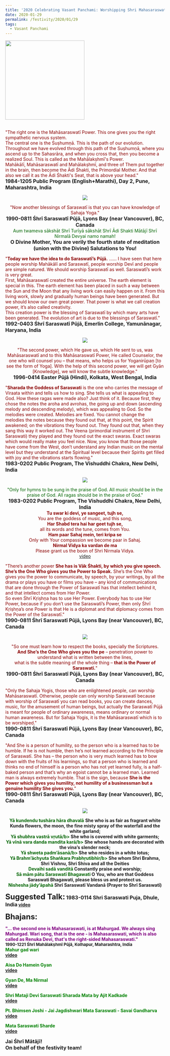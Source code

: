 ```yaml
---
title: '2020 Celebrating Vasant Panchami: Worshipping Shri Mahasaraswati the Counsellor'
date: 2020-01-29
permalink: /festivity/2020/01/29
tags:
  - Vasant Panchami
---
```


<div style="text-align: left"><img src="/images/image00.png" width="250" /></div><br>

<p>
<font color="DarkRed">"The right one is the Mahāsaraswatī Power. This one gives you the right sympathetic nervous system.<br>
The central one is the Suṣhumṇā. This is the path of our evolution. Throughout we have evolved through this path of the Suṣhumṇā, where you ascend up to the Sahasrāra, and when you cross that, then you become a realized Soul. This is called as the Mahālakṣhmī's Power.<br>
Mahākālī, Mahāsaraswatī and Mahālakṣhmī, and three of Them put together in the brain, then become the Ādi Śhakti, the Primordial Mother. And that also we call it as the Ādi Śhakti's Seat, that is above your head."</font><br>
<font size="+0"><b>1984-1205 Public Program (English+Marathi), Day 2, Pune, Maharashtra, India
</b></font>
</p>

<div style="text-align: center"><img src="/images/image305.png" /></div>

<p style="text-align:center;">
<font color="DarkRed">"Now another blessings of Saraswatī is that you can have knowledge of Sahaja Yoga."</font><br>
<font size="+0"><b>1990-0811 Śhrī Saraswatī Pūjā, Lyons Bay (near Vancouver), BC, Canada</b></font><br>
<font color="DarkGreen">Aum twameva sākshāt Shrī Turīyā sākshāt Shrī Ādi Shakti Mātājī Shrī Nirmalā Devyai namo namah!</font><br>
<font size="+0"><b>O Divine Mother, You are verily the fourth state of meditation (union with the Divine) Salutations to You!</b></font>
</p>

<p>
<font color="DarkRed">"<b>Today we have the idea to do Saraswatī’s Pūjā.</b> ...... I have seen that here people worship Mahākālī and Saraswatī, people worship Devī and people are simple natured. We should worship Saraswatī as well. Saraswatī’s work is very great.<br>
First, Mahāsaraswatī created the entire universe. The earth element is special in this. The earth element has been placed in such a way between the Sun and the Moon that any living work can easily happen on it. From this living work, slowly and gradually human beings have been generated. But we should know our own great power. That power is what we call creation power, it’s also called creativity.<br>
This creation power is the blessing of Saraswatī by which many arts have been generated. The evolution of art is due to the blessings of Saraswatī."</font><br>
<font size="+0"><b>1992-0403 Śhrī Saraswatī Pūjā, Emerlin College, Yamunānagar, Haryana, India</b></font>
</p>

<div style="text-align: center"><img src="/images/image306.png" /></div>

<p style="text-align:center;">
<font color="DarkRed">"The second power, which He gave us, which He sent to us, was Mahāsaraswatī and to this Mahāsaraswatī Power, 
He called Counselor, the one who will counsel you – that means, who helps us for Yoganirūpaṇ [to see the form of Yoga]. 
With the help of this second power, we will get Gyān [Knowledge], we will know the subtle knowledge."</font><br>
<font size="+0"><b>1996-0414 Easter Pūjā (Hindi), Kolkata, West Bengal, India</b></font>
</p>

<p>
<font color="DarkRed">"<b>Sharada the Goddess of Saraswati</b> is the one who carries the message of Viraata within and tells us how to sing. She tells us what is appealing to God. How these ragas were made also? Just think of it. Because first, they chose the notes the aroha and avrohas, the going up and down (ascending melody and descending melody), which was appealing to God. So the melodies were created. Melodies are fixed. You cannot change the melodies the notes because they found out that, at this point, the Spirit awakened; on the vibrations they found out. They found out that, when they sang this way it worked out. The Veena (primordial instrument of Shri Saraswati) they played and they found out the exact swaras. Exact swaras which would really make you feel nice. Now, you know that those people have come from the West, don’t understand any Indian music on the mental level but they understand at the Spiritual level because their Spirits get filled with joy and the vibrations starts flowing."</font><br>
<font size="+0"><b>1983-0202 Public Program, The Vishuddhi Chakra, New Delhi, India</b></font>
</p>

<div style="text-align: center"><img src="/images/image307.png" /></div>

<p style="text-align:center;">
<font color="DarkGreen">"Only for hymns to be sung in the praise of God. All music should be in the praise of God. All ragas should be in the praise of God."</font><br>
<font size="+0"><b>1983-0202 Public Program, The Vishuddhi Chakra, New Delhi, India</b></font><br>
<font color="DarkRed"><b>Tu swar ki devi, ye sangeet, tujh se,</b><br>
You are the goddess of music, and this song,<br>
<b>Har Shabd tera hai har geet tujh se,</b><br>
all its words and the tune, comes from You.<br>
<b>Ham paar Sahaj mein, teri kripa se</b><br>
Only with Your compassion we become paar in Sahaj.<br>
<b>Nirmal Vidya ka vardan de ma</b><br>
Please grant us the boon of Shri Nirmala Vidya.</font><br>
<a href="https://www.youtube.com/watch?v=v7T1xpKkYFU"> video</a><br>
</p>

<p>
<font color="DarkRed">"There’s another power <b>She has is Vāk Śhakti, by which you give speech. She’s the One Who gives you the Power to Speak.</b> She’s the One Who gives you the power to communicate, by speech, by your writings, by all the drama or plays you have or films you have – any kind of communications that are done through the Power of Saraswatī has that intellect behind it, and that intellect comes from Her Power.<br>
So even Śhrī Kṛiṣhṇa has to use Her Power. Everybody has to use Her Power, because if you don’t use the Saraswatī’s Power, then only Śhrī Kṛiṣhṇa’s one Power is that He is a diplomat and that diplomacy comes from the Power of the Saraswatī."</font><br>
<font size="+0"><b>1990-0811 Śhrī Saraswatī Pūjā, Lyons Bay (near Vancouver), BC, Canada</b></font>
</p>

<div style="text-align: center"><img src="/images/image308.png" /></div>

<p style="text-align:center;">
<font color="DarkRed">"So one must learn how to respect the books, specially the Scriptures.<br>
<b>And She’s the One Who gives you the pe</b> – penetration power to understand what is written between the lines,<br>what is the subtle meaning of the whole thing – <b>that is the Power of Saraswatī.</b>"</font><br>
<font size="+0"><b>1990-0811 Śhrī Saraswatī Pūjā, Lyons Bay (near Vancouver), BC, Canada</b></font>
</p>

<p>
<font color="DarkRed">"Only the Sahaja Yogis, those who are enlightened people, can worship Mahāsaraswatī. Otherwise, people can only worship Saraswatī because with worship of Saraswatī you can read books, you can create dances, music, for the amusement of human beings, but actually the Saraswatī Pūjā is meant for people of ordinary awareness, means ordinary or normal human awareness. But for Sahaja Yogis, it is the Mahāsaraswatī which is to be worshiped."</font><br>
<font size="+0"><b>1990-0811 Śhrī Saraswatī Pūjā, Lyons Bay (near Vancouver), BC, Canada</b></font>
</p>

<p>
<font color="DarkRed">"And She is a person of humility, so the person who is a learned has to be humble. If he is not humble, then he’s not learned according to the Principle of Saraswatī. She has – the person who is very much learned has to bow down with the fruits of his learnings, so that a person who is learned and thinks no end of himself is a person who has not yet learned fully, is a half-baked person and that’s why an egoist cannot be a learned man. Learned man is always extremely humble. That is the sign, because <b>She is the Power which gives you humility, not humility of a businessman but a genuine humility She gives you.</b>"</font><br>
<font size="+0"><b>1990-0811 Śhrī Saraswatī Pūjā, Lyons Bay (near Vancouver), BC, Canada</b></font>
</p>

<div style="text-align: center"><img src="/images/image309.png" /></div>

<p style="text-align:center;">
<font color="DarkGreen"><b>Yā kundendu tushāra hāra dhavalā</b></font>
<b>She who is as fair as fragrant white Kunda flowers, the moon, the fine misty spray of the waterfall and the white garland;</b><br> 
<font color="DarkGreen"><b>Yā shubhra vastrā vṛutā/b></font>
<b>She who is covered with white garments;</b><br>  
<font color="DarkGreen"><b>Yā vīnā vara danda mandita karā/b></font>
<b>She whose hands are decorated with the vina’s slender neck;</b><br>  
<font color="DarkGreen"><b>Yā shweta padm’āsanā/b></font>
<b>She who resides in a white lotus;</b><br> 
<font color="DarkGreen"><b>Yā Brahm’āchyuta Shaṅkara Prabhṛutibhir/b></font> 
<b>She whom Shri Brahma, Shri Vishnu, Shri Shiva and all the Deities</b><br> 
<font color="DarkGreen"><b>Devaihi sadā vanditā</b></font> 
<b>Constantly praise and worship;</b><br> 
<font color="DarkGreen"><b>Sā mām pātu Saraswatī Bhagawati</b></font> 
<b>O You, who are that Goddess Saraswati Bhagawati, please bless us and protect us.</b><br> 
<font color="DarkGreen"><b>Nishesha jādy’āpahā</b></font>
<b>Shrī Saraswatī Vandanā (Prayer to Shrī Saraswatī)
</p>	

<font size="+2"><b>Suggested Talk:</b></font> 
<font size="+0"><b>1983-0114 Shri Saraswati Puja, Dhule, India</b></font>
<a href="https://www.youtube.com/watch?time_continue=1395&v=IF6hSZB7GqY&feature=emb_logo"> video</a><br>

<font size="+2"><b>Bhajans:</b></font>

<p>
<font color="purple">"... the second one is Mahasaraswati, is at Mahurgad. We always sing Mahurgad. Wari song, that is the one - is Mahasaraswati, which is also called as Renuka Devi, that's the right-sided Mahasaraswati."</font><br>
<font size="-1">1990-1221 Śhrī Mahālakṣhmī Pūjā, Kolhapur, Maharashtra, India</font><br>
<font color="green"><b>Mahur gad wari</b></font><br>
<a href="https://www.youtube.com/watch?v=OQ53PXIz4w0">video</a>
</p>

<p>
<font color="green"><b>Aisa Do Hamein Gyan</b></font><br>
<a href="https://www.youtube.com/watch?v=Tb5y7wHCFwk">video</a>
</p>

<p>
<font color="green"><b>Gyan De, Ma Nirmal</b></font><br>
<a href="https://www.youtube.com/watch?v=cvUBcvkzN7c">video</a>
</p>
 
<p>
<font color="green"><b>Shri Mataji Devi Saraswati Sharada Mata</b> by Ajit Kadkade</font><br>
<a href="https://www.youtube.com/watch?v=g6WFX08bB6E">video</a> 
</p>

<p>
<font color="green">Pt. Bhimsen Joshi - <b>Jai Jagdishwari Mata Saraswati - Savai Gandharva</b></font><br>
<a href="https://www.youtube.com/watch?v=JgZ9Muu3qaA">video</a> 
</p>

<p>
<font color="green"><b>Mata Saraswati Sharde</b></font><br>
<a href="https://www.youtube.com/watch?v=ObgRifcW6ao">video</a> 
</p>

<p>
<font size="+0">Jai Śhrī Mātājī!<br>
On behalf of the festivity team!</font>
</p>